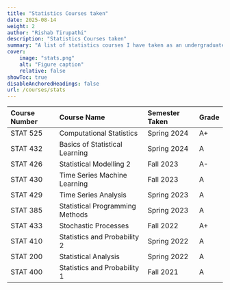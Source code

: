 ```yaml
---
title: "Statistics Courses taken"
date: 2025-08-14
weight: 2
author: "Rishab Tirupathi"
description: "Statistics Courses taken" 
summary: "A list of statistics courses I have taken as an undergraduate and graduate student." 
cover:
    image: "stats.png"
    alt: "Figure caption"
    relative: false
showToc: true
disableAnchoredHeadings: false
url: /courses/stats
---
```

| Course Number | Course Name | Semester Taken | Grade |
| :-------------| :----------| :-------------| :------|
| STAT 525      | Computational Statistics| Spring 2024| A+ |
| STAT 432      | Basics of Statistical Learning| Spring 2024| A |
| STAT 426      | Statistical Modelling 2| Fall 2023| A-|
| STAT 430      | Time Series Machine Learning | Fall 2023| A|
| STAT 429      | Time Series Analysis| Spring 2023| A|
| STAT 385      | Statistical Programming Methods| Spring 2023| A|
| STAT 433      | Stochastic Processes| Fall 2022| A+|
| STAT 410      | Statistics and Probability 2 | Spring 2022| A|
| STAT 200      | Statistical Analysis| Spring 2022| A|
| STAT 400      | Statistics and Probability 1 | Fall 2021| A|